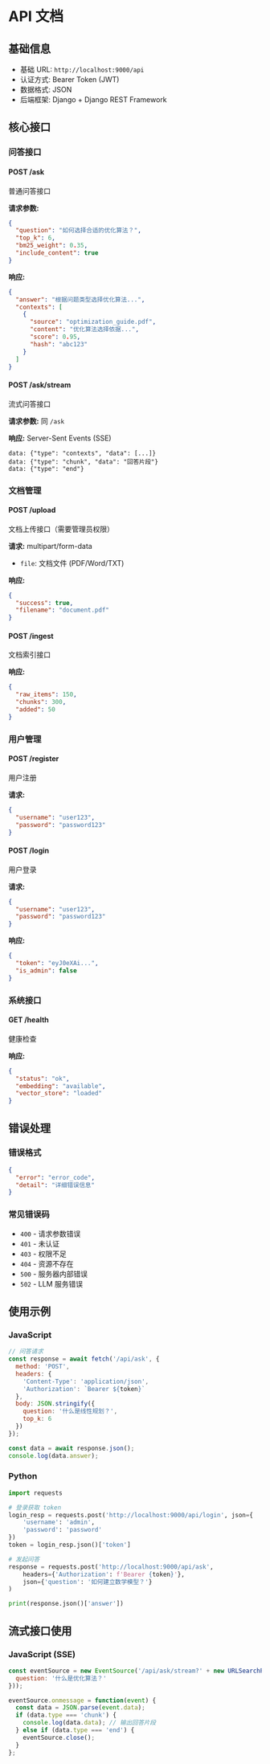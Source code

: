 # API 文档

## 基础信息

- 基础 URL: `http://localhost:9000/api`
- 认证方式: Bearer Token (JWT)
- 数据格式: JSON
- 后端框架: Django + Django REST Framework

## 核心接口

### 问答接口

#### POST /ask
普通问答接口

**请求参数:**
```json
{
  "question": "如何选择合适的优化算法？",
  "top_k": 6,
  "bm25_weight": 0.35,
  "include_content": true
}
```

**响应:**
```json
{
  "answer": "根据问题类型选择优化算法...",
  "contexts": [
    {
      "source": "optimization_guide.pdf",
      "content": "优化算法选择依据...",
      "score": 0.95,
      "hash": "abc123"
    }
  ]
}
```

#### POST /ask/stream
流式问答接口

**请求参数:** 同 `/ask`

**响应:** Server-Sent Events (SSE)
```
data: {"type": "contexts", "data": [...]}
data: {"type": "chunk", "data": "回答片段"}
data: {"type": "end"}
```

### 文档管理

#### POST /upload
文档上传接口（需要管理员权限）

**请求:** multipart/form-data
- `file`: 文档文件 (PDF/Word/TXT)

**响应:**
```json
{
  "success": true,
  "filename": "document.pdf"
}
```

#### POST /ingest
文档索引接口

**响应:**
```json
{
  "raw_items": 150,
  "chunks": 300,
  "added": 50
}
```

### 用户管理

#### POST /register
用户注册

**请求:**
```json
{
  "username": "user123",
  "password": "password123"
}
```

#### POST /login
用户登录

**请求:**
```json
{
  "username": "user123",
  "password": "password123"
}
```

**响应:**
```json
{
  "token": "eyJ0eXAi...",
  "is_admin": false
}
```

### 系统接口

#### GET /health
健康检查

**响应:**
```json
{
  "status": "ok",
  "embedding": "available",
  "vector_store": "loaded"
}
```

## 错误处理

### 错误格式
```json
{
  "error": "error_code",
  "detail": "详细错误信息"
}
```

### 常见错误码

- `400` - 请求参数错误
- `401` - 未认证
- `403` - 权限不足
- `404` - 资源不存在
- `500` - 服务器内部错误
- `502` - LLM 服务错误

## 使用示例

### JavaScript
```javascript
// 问答请求
const response = await fetch('/api/ask', {
  method: 'POST',
  headers: {
    'Content-Type': 'application/json',
    'Authorization': `Bearer ${token}`
  },
  body: JSON.stringify({
    question: '什么是线性规划？',
    top_k: 6
  })
});

const data = await response.json();
console.log(data.answer);
```

### Python
```python
import requests

# 登录获取 token
login_resp = requests.post('http://localhost:9000/api/login', json={
    'username': 'admin',
    'password': 'password'
})
token = login_resp.json()['token']

# 发起问答
response = requests.post('http://localhost:9000/api/ask', 
    headers={'Authorization': f'Bearer {token}'},
    json={'question': '如何建立数学模型？'}
)

print(response.json()['answer'])
```

## 流式接口使用

### JavaScript (SSE)
```javascript
const eventSource = new EventSource('/api/ask/stream?' + new URLSearchParams({
  question: '什么是优化算法？'
}));

eventSource.onmessage = function(event) {
  const data = JSON.parse(event.data);
  if (data.type === 'chunk') {
    console.log(data.data); // 输出回答片段
  } else if (data.type === 'end') {
    eventSource.close();
  }
};
```